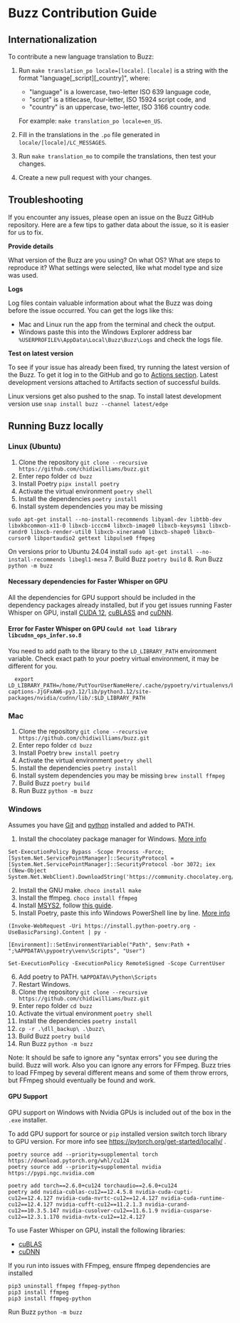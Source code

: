 # Buzz Contribution Guide

## Internationalization

To contribute a new language translation to Buzz:

1. Run `make translation_po locale=[locale]`. `[locale]` is a string with the format "language\[_script\]\[_country\]",
   where:

   - "language" is a lowercase, two-letter ISO 639 language code,
   - "script" is a titlecase, four-letter, ISO 15924 script code, and
   - "country" is an uppercase, two-letter, ISO 3166 country code.

   For example: `make translation_po locale=en_US`.
2. Fill in the translations in the `.po` file generated in `locale/[locale]/LC_MESSAGES`.
3. Run `make translation_mo` to compile the translations, then test your changes.
4. Create a new pull request with your changes.

## Troubleshooting

If you encounter any issues, please open an issue on the Buzz GitHub repository. Here are a few tips to gather data about the issue, so it is easier for us to fix.

**Provide details**

What version of the Buzz are you using? On what OS? What are steps to reproduce it? What settings were selected, like what model type and size was used.

**Logs**

Log files contain valuable information about what the Buzz was doing before the issue occurred. You can get the logs like this:

* Mac and Linux run the app from the terminal and check the output.
* Windows paste this into the Windows Explorer address bar `%USERPROFILE%\AppData\Local\Buzz\Buzz\Logs` and check the logs file.

**Test on latest version**

To see if your issue has already been fixed, try running the latest version of the Buzz. To get it log in to the GitHub and go to [Actions section](https://github.com/chidiwilliams/buzz/actions/workflows/ci.yml?query=branch%3Amain). Latest development versions attached to Artifacts section of successful builds.

Linux versions get also pushed to the snap. To install latest development version use `snap install buzz --channel latest/edge`

## Running Buzz locally

### Linux (Ubuntu)

1. Clone the repository `git clone --recursive https://github.com/chidiwilliams/buzz.git`
2. Enter repo folder `cd buzz`
3. Install Poetry `pipx install poetry`
4. Activate the virtual environment `poetry shell`
5. Install the dependencies `poetry install`
6. Install system dependencies you may be missing

```
sudo apt-get install --no-install-recommends libyaml-dev libtbb-dev libxkbcommon-x11-0 libxcb-icccm4 libxcb-image0 libxcb-keysyms1 libxcb-randr0 libxcb-render-util0 libxcb-xinerama0 libxcb-shape0 libxcb-cursor0 libportaudio2 gettext libpulse0 ffmpeg
```

On versions prior to Ubuntu 24.04 install `sudo apt-get install --no-install-recommends libegl1-mesa`
7. Build Buzz `poetry build`
8. Run Buzz `python -m buzz`

#### Necessary dependencies for Faster Whisper on GPU

   All the dependencies for GPU support should be included in the dependency packages already installed,
   but if you get issues running Faster Whisper on GPU, install [CUDA 12](https://developer.nvidia.com/cuda-downloads), [cuBLASS](https://developer.nvidia.com/cublas) and [cuDNN](https://developer.nvidia.com/cudnn).

#### Error for Faster Whisper on GPU `Could not load library libcudnn_ops_infer.so.8`

   You need to add path to the library to the `LD_LIBRARY_PATH` environment variable.
   Check exact path to your poetry virtual environment, it may be different for you.

```
  export LD_LIBRARY_PATH=/home/PutYourUserNameHere/.cache/pypoetry/virtualenvs/buzz-captions-JjGFxAW6-py3.12/lib/python3.12/site-packages/nvidia/cudnn/lib/:$LD_LIBRARY_PATH
```

### Mac

1. Clone the repository `git clone --recursive https://github.com/chidiwilliams/buzz.git`
2. Enter repo folder `cd buzz`
3. Install Poetry `brew install poetry`
4. Activate the virtual environment `poetry shell`
5. Install the dependencies `poetry install`
6. Install system dependencies you may be missing `brew install ffmpeg`
7. Build Buzz `poetry build`
8. Run Buzz `python -m buzz`

### Windows

Assumes you have [Git](https://git-scm.com/downloads) and [python](https://www.python.org/downloads) installed and added to PATH.

1. Install the chocolatey package manager for Windows. [More info](https://docs.chocolatey.org/en-us/choco/setup)

```
Set-ExecutionPolicy Bypass -Scope Process -Force; [System.Net.ServicePointManager]::SecurityProtocol = [System.Net.ServicePointManager]::SecurityProtocol -bor 3072; iex ((New-Object System.Net.WebClient).DownloadString('https://community.chocolatey.org/install.ps1'))
```

2. Install the GNU make. `choco install make`
3. Install the ffmpeg. `choco install ffmpeg`
4. Install [MSYS2](https://www.msys2.org/), follow [this guide](https://sajidifti.medium.com/how-to-install-gcc-and-gdb-on-windows-using-msys2-tutorial-0fceb7e66454).
5. Install Poetry, paste this info Windows PowerShell line by line. [More info](https://python-poetry.org/docs/)

```
(Invoke-WebRequest -Uri https://install.python-poetry.org -UseBasicParsing).Content | py -

[Environment]::SetEnvironmentVariable("Path", $env:Path + ";%APPDATA%\pypoetry\venv\Scripts", "User")

Set-ExecutionPolicy -ExecutionPolicy RemoteSigned -Scope CurrentUser
```

6. Add poetry to PATH. `%APPDATA%\Python\Scripts`
7. Restart Windows.
8. Clone the repository `git clone --recursive https://github.com/chidiwilliams/buzz.git`
9. Enter repo folder `cd buzz`
10. Activate the virtual environment `poetry shell`
11. Install the dependencies `poetry install`
12. `cp -r .\dll_backup\ .\buzz\`
13. Build Buzz `poetry build`
14. Run Buzz `python -m buzz`

Note: It should be safe to ignore any "syntax errors" you see during the build. Buzz will work. Also you can ignore any errors for FFmpeg. Buzz tries to load FFmpeg by several different means and some of them throw errors, but FFmpeg should eventually be found and work.

#### GPU Support

GPU support on Windows with Nvidia GPUs is included out of the box in the `.exe` installer.

To add GPU support for source or `pip` installed version switch torch library to GPU version. For more info see https://pytorch.org/get-started/locally/ .

```
poetry source add --priority=supplemental torch https://download.pytorch.org/whl/cu124
poetry source add --priority=supplemental nvidia https://pypi.ngc.nvidia.com

poetry add torch==2.6.0+cu124 torchaudio==2.6.0+cu124
poetry add nvidia-cublas-cu12==12.4.5.8 nvidia-cuda-cupti-cu12==12.4.127 nvidia-cuda-nvrtc-cu12==12.4.127 nvidia-cuda-runtime-cu12==12.4.127 nvidia-cufft-cu12==11.2.1.3 nvidia-curand-cu12==10.3.5.147 nvidia-cusolver-cu12==11.6.1.9 nvidia-cusparse-cu12==12.3.1.170 nvidia-nvtx-cu12==12.4.127
```

To use Faster Whisper on GPU, install the following libraries:

* [cuBLAS](https://developer.nvidia.com/cublas)
* [cuDNN](https://developer.nvidia.com/cudnn)

If you run into issues with FFmpeg, ensure ffmpeg dependencies are installed

```
pip3 uninstall ffmpeg ffmpeg-python  
pip3 install ffmpeg
pip3 install ffmpeg-python
```

Run Buzz `python -m buzz`
